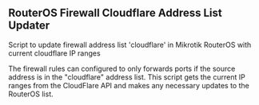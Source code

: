 ## RouterOS Firewall Cloudflare Address List Updater

Script to update firewall address list 'cloudflare' in Mikrotik RouterOS with current cloudflare IP ranges

The firewall rules can configured to only forwards ports if the source address is in the "cloudflare" address list. This script gets the current IP ranges from the CloudFlare API and makes any necessary updates to the RouterOS list.
